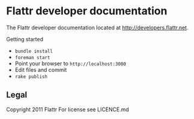 Flattr developer documentation
==============================

The Flattr developer documentation located at
http://developers.flattr.net.

Getting started

  * `bundle install`
  * `foreman start`
  * Point your browser to `http://localhost:3000`
  * Edit files and commit
  * `rake publish`

Legal
-----

Copyright 2011 Flattr For license see LICENCE.md
